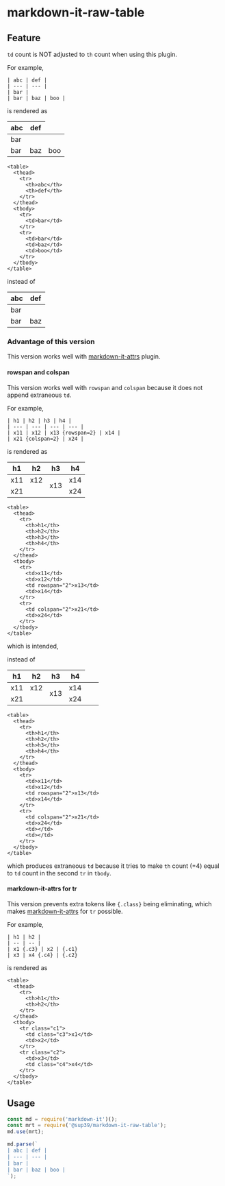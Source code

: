 # markdown-it-raw-table
## Feature
`td` count is NOT adjusted to `th` count when using this plugin.

For example,
```
| abc | def |
| --- | --- |
| bar |
| bar | baz | boo |
```
is rendered as

<table>
  <thead>
    <tr>
      <th>abc</th>
      <th>def</th>
    </tr>
  </thead>
  <tbody>
    <tr>
      <td>bar</td>
    </tr>
    <tr>
      <td>bar</td>
      <td>baz</td>
      <td>boo</td>
    </tr>
  </tbody>
</table>

```
<table>
  <thead>
    <tr>
      <th>abc</th>
      <th>def</th>
    </tr>
  </thead>
  <tbody>
    <tr>
      <td>bar</td>
    </tr>
    <tr>
      <td>bar</td>
      <td>baz</td>
      <td>boo</td>
    </tr>
  </tbody>
</table>
```

instead of

<table>
  <thead>
    <tr>
      <th>abc</th>
      <th>def</th>
    </tr>
  </thead>
  <tbody>
    <tr>
      <td>bar</td>
      <td></td>
    </tr>
    <tr>
      <td>bar</td>
      <td>baz</td>
    </tr>
  </tbody>
</table>

### Advantage of this version
This version works well with [markdown-it-attrs](https://github.com/sup39/markdown-it-attrs) plugin.

#### rowspan and colspan
This version works well with `rowspan` and `colspan`
because it does not append extraneous `td`.

For example,
```
| h1 | h2 | h3 | h4 |
| --- | --- | --- | --- |
| x11 | x12 | x13 {rowspan=2} | x14 |
| x21 {colspan=2} | x24 |
```
is rendered as

<table>
  <thead>
    <tr>
      <th>h1</th>
      <th>h2</th>
      <th>h3</th>
      <th>h4</th>
    </tr>
  </thead>
  <tbody>
    <tr>
      <td>x11</td>
      <td>x12</td>
      <td rowspan="2">x13</td>
      <td>x14</td>
    </tr>
    <tr>
      <td colspan="2">x21</td>
      <td>x24</td>
    </tr>
  </tbody>
</table>

```
<table>
  <thead>
    <tr>
      <th>h1</th>
      <th>h2</th>
      <th>h3</th>
      <th>h4</th>
    </tr>
  </thead>
  <tbody>
    <tr>
      <td>x11</td>
      <td>x12</td>
      <td rowspan="2">x13</td>
      <td>x14</td>
    </tr>
    <tr>
      <td colspan="2">x21</td>
      <td>x24</td>
    </tr>
  </tbody>
</table>
```
which is intended,

instead of

<table>
  <thead>
    <tr>
      <th>h1</th>
      <th>h2</th>
      <th>h3</th>
      <th>h4</th>
    </tr>
  </thead>
  <tbody>
    <tr>
      <td>x11</td>
      <td>x12</td>
      <td rowspan="2">x13</td>
      <td>x14</td>
    </tr>
    <tr>
      <td colspan="2">x21</td>
      <td>x24</td>
      <td></td>
      <td></td>
    </tr>
  </tbody>
</table>

```
<table>
  <thead>
    <tr>
      <th>h1</th>
      <th>h2</th>
      <th>h3</th>
      <th>h4</th>
    </tr>
  </thead>
  <tbody>
    <tr>
      <td>x11</td>
      <td>x12</td>
      <td rowspan="2">x13</td>
      <td>x14</td>
    </tr>
    <tr>
      <td colspan="2">x21</td>
      <td>x24</td>
      <td></td>
      <td></td>
    </tr>
  </tbody>
</table>
```

which produces extraneous `td` because it tries to
make `th` count (=4) equal to `td` count in the second `tr` in `tbody`.

#### markdown-it-attrs for tr
This version prevents extra tokens like `{.class}` being eliminating,
which makes [markdown-it-attrs](https://github.com/sup39/markdown-it-attrs) for `tr` possible.

For example,

```
| h1 | h2 |
| -- | -- |
| x1 {.c3} | x2 | {.c1}
| x3 | x4 {.c4} | {.c2}
```

is rendered as

```
<table>
  <thead>
    <tr>
      <th>h1</th>
      <th>h2</th>
    </tr>
  </thead>
  <tbody>
    <tr class="c1">
      <td class="c3">x1</td>
      <td>x2</td>
    </tr>
    <tr class="c2">
      <td>x3</td>
      <td class="c4">x4</td>
    </tr>
  </tbody>
</table>
```

## Usage
```js
const md = require('markdown-it')();
const mrt = require('@sup39/markdown-it-raw-table');
md.use(mrt);

md.parse(`
| abc | def |
| --- | --- |
| bar |
| bar | baz | boo |
`);
```
